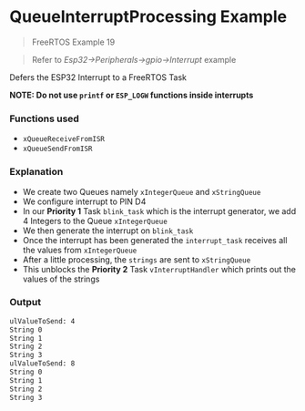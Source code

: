 # QueueInterruptProcessing Example

> FreeRTOS Example 19

> Refer to *Esp32->Peripherals->gpio->Interrupt* example

Defers the ESP32 Interrupt to a FreeRTOS Task

**NOTE: Do not use `printf` or `ESP_LOGW` functions inside interrupts**

### Functions used

- `xQueueReceiveFromISR`
- `xQueueSendFromISR`

### Explanation

- We create two Queues namely `xIntegerQueue` and `xStringQueue`
- We configure interrupt to PIN D4
- In our **Priority 1** Task `blink_task` which is the interrupt generator, we add 4 Integers to the Queue `xIntegerQueue`
- We then generate the interrupt on `blink_task`
- Once the interrupt has been generated the `interrupt_task` receives all the values from `xIntegerQueue`
- After a little processing, the `strings` are sent to `xStringQueue`
- This unblocks the **Priority 2** Task `vInterruptHandler` which prints out the values of the strings

### Output

``` bash
ulValueToSend: 4
String 0
String 1
String 2
String 3
ulValueToSend: 8
String 0
String 1
String 2
String 3
```
